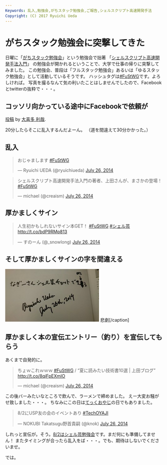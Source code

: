 ```yaml
---
Keywords: 乱入,勉強会,がちスタック勉強会,ご報告,シェルスクリプト高速開発手法
Copyright: (C) 2017 Ryuichi Ueda
---
```


# がちスタック勉強会に突撃してきた

日曜に「<a href="https://atnd.org/events/53449" target="_blank">がちスタック勉強会</a>」という勉強会で拙著
「<a href="http://www.amazon.co.jp/dp/4048660683" target="_blank">シェルスクリプト高速開発手法入門</a>」
の勉強会が開かれるということで、大学で仕事の帰りに突撃してみました。
この勉強会、普段は「フルスタック勉強会」あるいは「ゆるスタック勉強会」として活動しているそうです。
ハッシュタグは<a href="https://twitter.com/hashtag/FuStWG?src=hash" target="_blank">#FuStWG</a>です。よろしければ。
写真を撮るなんて気の利いたことはしませんでしたので、Facebookとtwitterの抜粋で・・・。


<h2>コッソリ向かっている途中にFacebookで依頼が</h2>

<div id="fb-root"></div> <script>(function(d, s, id) { var js, fjs = d.getElementsByTagName(s)[0]; if (d.getElementById(id)) return; js = d.createElement(s); js.id = id; js.src = "//connect.facebook.net/ja_JP/all.js#xfbml=1"; fjs.parentNode.insertBefore(js, fjs); }(document, 'script', 'facebook-jssdk'));</script>
<div class="fb-post" data-href="https://www.facebook.com/permalink.php?story_fbid=256785407863397&amp;id=100005958185167" data-width="466"><div class="fb-xfbml-parse-ignore"><a href="https://www.facebook.com/permalink.php?story_fbid=256785407863397&amp;id=100005958185167">投稿</a> by <a href="https://www.facebook.com/profile.php?id=100005958185167">大喜多 利哉</a>.</div></div>

20分したらそこに乱入するんだよーん。
（道を間違えて30分かかった。）

<h2>乱入</h2>

<blockquote class="twitter-tweet" data-partner="tweetdeck"><p>おじゃまします <a href="https://twitter.com/hashtag/FuStWG?src=hash">#FuStWG</a></p>&mdash; Ryuichi UEDA (@ryuichiueda) <a href="https://twitter.com/ryuichiueda/statuses/492916241430900736">July 26, 2014</a></blockquote>
<script async src="//platform.twitter.com/widgets.js" charset="utf-8"></script>

<blockquote class="twitter-tweet" data-partner="tweetdeck"><p>シェルスクリプト高速開発手法入門の著者、上田さんが、まさかの登場！ <a href="https://twitter.com/hashtag/FuStWG?src=hash">#FuStWG</a></p>&mdash; michael (@creaism) <a href="https://twitter.com/creaism/statuses/492915432739721216">July 26, 2014</a></blockquote>
<script async src="//platform.twitter.com/widgets.js" charset="utf-8"></script>

<h2>厚かましくサイン</h2>

<blockquote class="twitter-tweet" data-partner="tweetdeck"><p>人生初かもしれないサイン本GET！&#10;<a href="https://twitter.com/hashtag/FuStWG?src=hash">#FuStWG</a> <a href="https://twitter.com/hashtag/%E3%82%B7%E3%82%A7%E3%83%AB%E8%8A%B8?src=hash">#シェル芸</a> <a href="http://t.co/bdP9RMp813">http://t.co/bdP9RMp813</a></p>&mdash; すのーん (@_snowlong) <a href="https://twitter.com/_snowlong/statuses/492943584509698048">July 26, 2014</a></blockquote>
<script async src="//platform.twitter.com/widgets.js" charset="utf-8"></script>

<h2>そして厚かましくサインの字を間違える</h2>

<a href="10557615_256813764527228_3943228369018126650_o.jpg"><img src="10557615_256813764527228_3943228369018126650_o-300x168.jpg" alt="サイン間違い" width="300" height="168" class="size-medium wp-image-3524" /></a> 悲劇[/caption]
<h2>厚かましく本の宣伝エントリー（釣り）を宣伝してもらう</h2>
あくまで自発的に。

<blockquote class="twitter-tweet" data-partner="tweetdeck"><p>ちょｗこれｗｗｗ <a href="https://twitter.com/hashtag/FuStWG?src=hash">#FuStWG</a> / “夏に読みたい技術書10選 | 上田ブログ” <a href="http://t.co/8qiFpEXmIO">http://t.co/8qiFpEXmIO</a></p>&mdash; michael (@creaism) <a href="https://twitter.com/creaism/statuses/492923229695000576">July 26, 2014</a></blockquote>
<script async src="//platform.twitter.com/widgets.js" charset="utf-8"></script>
この後バーみたいなところで飲んで、ラーメンで締めました。
えー大変お騒がせ致しました・・・。
ちなみにこの日は<a href="http://conoha.doorkeeper.jp/events/11848" target="_blank">てっくおやじ</a>の日でもありました。
<blockquote class="twitter-tweet" data-partner="tweetdeck"><p>8/2にUSP友の会のイベントあり <a href="https://twitter.com/hashtag/TechOYAJI?src=hash">#TechOYAJI</a></p>&mdash; NOKUBI Takatsugu野首貴嗣 (@knok) <a href="https://twitter.com/knok/statuses/492991621248450561">July 26, 2014</a></blockquote>
<script async src="//platform.twitter.com/widgets.js" charset="utf-8"></script>
しれっと宣伝が。そう。<a href="http://usptomo.doorkeeper.jp/events/12763" target="_blank">8/2はシェル芸勉強会</a>です。まだ何にも準備してません！
またタイミングが合ったら乱入をば・・・。でも、期待はしないでくださいませ。

では。
